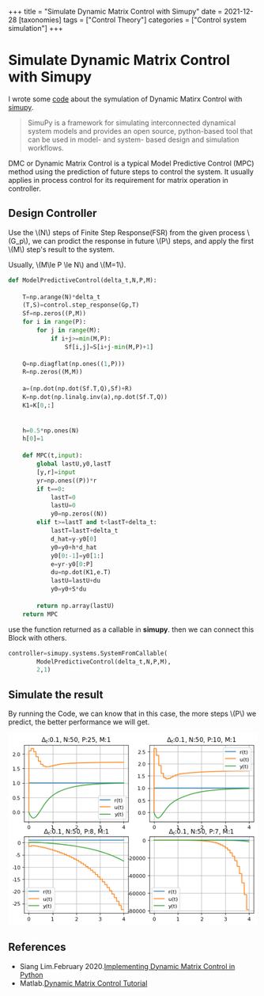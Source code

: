 +++
title = "Simulate Dynamic Matrix Control with Simupy"
date = 2021-12-28
[taxonomies]
tags = ["Control Theory"]
categories = ["Control system simulation"]
+++

# Simulate Dynamic Matrix Control with Simupy

I wrote some [code][mycode] about the symulation of Dynamic Matirx Control with [simupy][simupy].

> SimuPy is a framework for simulating interconnected dynamical system models and
> provides an open source, python-based tool that can be used in model- and system- based design and simulation workflows.

DMC or Dynamic Matrix Control is a typical Model Predictive Control (MPC) method using the prediction of future steps to control the system.
It usually applies in process control for its requirement for matrix operation in controller.

## Design Controller

Use the \\(N\\) steps of Finite Step Response(FSR) from the given process \\(G_p\\),
we can prodict the response in future \\(P\\) steps,
and apply the first \\(M\\) step's result to the system.

Usually, \\(M\le P \le N\\) and \\(M=1\\).

```python
def ModelPredictiveControl(delta_t,N,P,M):

    T=np.arange(N)*delta_t
    (T,S)=control.step_response(Gp,T)
    Sf=np.zeros((P,M))
    for i in range(P):
        for j in range(M):
            if i+j>=min(M,P):
                Sf[i,j]=S[i+j-min(M,P)+1]

    Q=np.diagflat(np.ones((1,P)))
    R=np.zeros((M,M))

    a=(np.dot(np.dot(Sf.T,Q),Sf)+R)
    K=np.dot(np.linalg.inv(a),np.dot(Sf.T,Q))
    K1=K[0,:]


    h=0.5*np.ones(N)
    h[0]=1

    def MPC(t,input):
        global lastU,y0,lastT
        [y,r]=input
        yr=np.ones((P))*r
        if t==0:
            lastT=0
            lastU=0
            y0=np.zeros((N))
        elif t>=lastT and t<lastT+delta_t:
            lastT=lastT+delta_t
            d_hat=y-y0[0]
            y0=y0+h*d_hat
            y0[0:-1]=y0[1:]
            e=yr-y0[0:P]
            du=np.dot(K1,e.T)
            lastU=lastU+du
            y0=y0+S*du

        return np.array(lastU)
    return MPC
```

use the function returned as a callable in **simupy**. then we can connect this Block with others.

```python
controller=simupy.systems.SystemFromCallable(
        ModelPredictiveControl(delta_t,N,P,M),
        2,1)
```

## Simulate the result

By running the Code, we can know that
in this case, the more steps \\(P\\) we predict,
the better performance we will get.

![](/images/DMC_simlation_with_simupy.png)

## References

- Siang Lim.February 2020.[Implementing Dynamic Matrix Control in Python](https://github.com/csianglim/DMC/blob/master/DMC.ipynb)
- Matlab.[Dynamic Matrix Control Tutorial](https://www.mathworks.com/matlabcentral/mlc-downloads/downloads/submissions/19479/versions/1/previews/html/dmctutorial.html)

[mycode]: https://github.com/xsro/university-learning-code/blob/develop/7预测控制/DynamicMatrixControl/Danamic-Matrix-Control.ipynb
[simupy]: https://simupy.readthedocs.io
